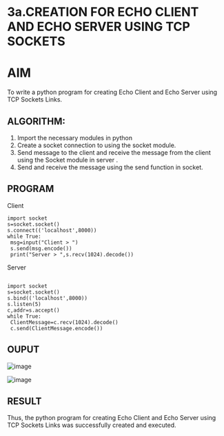 # 3a.CREATION FOR ECHO CLIENT AND ECHO SERVER USING TCP SOCKETS
# AIM
To write a python program for creating Echo Client and Echo Server using TCP
Sockets Links.
## ALGORITHM:
1. Import the necessary modules in python
2. Create a socket connection to using the socket module.
3. Send message to the client and receive the message from the client using the Socket module in
 server .
4. Send and receive the message using the send function in socket.
## PROGRAM
Client
```
import socket
s=socket.socket()
s.connect(('localhost',8000))
while True:
 msg=input("Client > ")
 s.send(msg.encode())
 print("Server > ",s.recv(1024).decode())
```
Server
```

import socket
s=socket.socket()
s.bind(('localhost',8000))
s.listen(5)
c,addr=s.accept()
while True:
 ClientMessage=c.recv(1024).decode()
 c.send(ClientMessage.encode())
```

## OUPUT
![image](https://github.com/Pooja-sri45/3a.Sockets_Creation_for_Echo_Client_and_Echo_Server/assets/147081893/5f1f7068-8bce-4339-9378-6bce0c90d559)



![image](https://github.com/Pooja-sri45/3a.Sockets_Creation_for_Echo_Client_and_Echo_Server/assets/147081893/c73056bd-76d0-4989-8948-0e4da9f5738a)




## RESULT
Thus, the python program for creating Echo Client and Echo Server using TCP Sockets Links 
was successfully created and executed.
